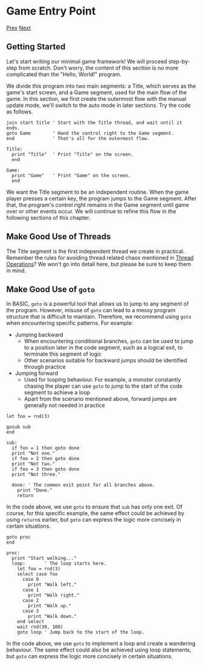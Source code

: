# Game Entry Point

[Prev]() [Next]()

## Getting Started

Let's start writing our minimal game framework! We will proceed step-by-step from scratch. Don't worry, the content of this section is no more complicated than the "Hello, World!" program.

We divide this program into two main segments: a Title, which serves as the game's start screen, and a Game segment, used for the main flow of the game. In this section, we first create the outermost flow with the manual update mode, we'll switch to the auto mode in later sections. Try the code as follows.

```basic
join start Title ' Start with the Title thread, and wait until it ends.
goto Game        ' Hand the control right to the Game segment.
end              ' That's all for the outermost flow.

Title:
  print "Title"  ' Print "Title" on the screen.
  end

Game:
  print "Game"   ' Print "Game" on the screen.
  end
```
<!-- prg
!edit, run, title="Getting Started!", style=""
join start Title ' Start with the Title thread, and wait until it ends.
goto Game        ' Hand the control right to the Game segment.
end              ' That's all for the outermost flow.

Title:
  print "Title"  ' Print "Title" on the screen.
  end

Game:
  print "Game"   ' Print "Game" on the screen.
  end
-->

We want the Title segment to be an independent routine. When the game player presses a certain key, the program jumps to the Game segment. After that, the program's control right remains in the Game segment until game over or other events occur. We will continue to refine this flow in the following sections of this chapter.

## Make Good Use of Threads

The Title segment is the first independent thread we create in practical. Remember the rules for avoiding thread related chaos mentioned in [Thread Operations](thread-operations.html)? We won't go into detail here, but please be sure to keep them in mind.

## Make Good Use of <code>goto</code>

In BASIC, `goto` is a powerful tool that allows us to jump to any segment of the program. However, misuse of `goto` can lead to a messy program structure that is difficult to maintain. Therefore, we recommend using `goto` when encountering specific patterns. For example:

* Jumping backward
  * When encountering conditional branches, `goto` can be used to jump to a position later in the code segment, such as a logical exit, to terminate this segment of logic
  * Other scenarios suitable for backward jumps should be identified through practice
* Jumping forward
  * Used for looping behaviour. For example, a monster constantly chasing the player can use `goto` to jump to the start of the code segment to achieve a loop
  * Apart from the scenario mentioned above, forward jumps are generally not needed in practice

```basic
let foo = rnd(3)

gosub sub
end

sub:
  if foo = 1 then goto done
  print "Not one."
  if foo = 2 then goto done
  print "Not two."
  if foo = 3 then goto done
  print "Not three."

  done: ' The common exit point for all branches above.
    print "Done."
    return
```
<!-- prg
!edit, run, title="<code>goto</code> later position", style=""
print "Press any key..."
wait_for_input:
  if not btnu then ' Wait for user input.
    update
    goto wait_for_input
  end if
  randomize        ' Initialize the random number generator.

let foo = rnd(3)

gosub sub
end

sub:
  if foo = 1 then goto done
  print "Not one."
  if foo = 2 then goto done
  print "Not two."
  if foo = 3 then goto done
  print "Not three."

  done: ' The common exit point for all branches above.
    print "Done."
    return
-->

In the code above, we use `goto` to ensure that `sub` has only one exit. Of course, for this specific example, the same effect could be achieved by using `return`s earlier, but `goto` can express the logic more concisely in certain situations.

```basic
goto proc
end

proc:
  print "Start walking..."
  loop:       ' The loop starts here.
    let foo = rnd(3)
    select case foo
      case 0
        print "Walk left."
      case 1
        print "Walk right."
      case 2
        print "Walk up."
      case 3
        print "Walk down."
    end select
    wait rnd(30, 100)
    goto loop ' Jump back to the start of the loop.
```
<!-- prg
!edit, run, title="<code>goto</code> earlier position", style=""
goto proc
end

proc:
  print "Start walking..."
  loop:       ' The loop starts here.
    let foo = rnd(3)
    select case foo
      case 0
        print "Walk left."
      case 1
        print "Walk right."
      case 2
        print "Walk up."
      case 3
        print "Walk down."
    end select
    wait rnd(30, 100)
    goto loop ' Jump back to the start of the loop.
-->

In the code above, we use `goto` to implement a loop and create a wandering behaviour. The same effect could also be achieved using loop statements, but `goto` can express the logic more concisely in certain situations.
